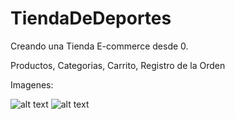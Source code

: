# TiendaDeDeportes
Creando una Tienda E-commerce desde 0.

Productos, Categorias, Carrito, Registro de la Orden

Imagenes:

![alt text](https://user-images.githubusercontent.com/31046332/32504298-33c37b2c-c3be-11e7-8e15-0b6b2fee2ada.png)
![alt text](https://user-images.githubusercontent.com/31046332/32504341-568d7158-c3be-11e7-97be-0782ae9ba9c4.png)
